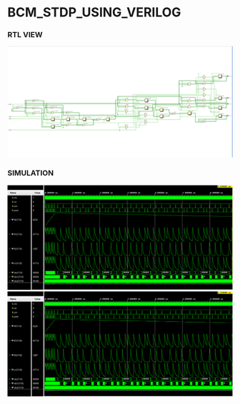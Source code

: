# BCM_STDP_USING_VERILOG

### RTL VIEW 
![pic1](image2.png)
### SIMULATION 
![pic2](image.png)
![pic3](image1.png)
